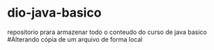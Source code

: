 # dio-java-basico
repositorio prara armazenar todo o conteudo do curso de java basico
#Alterando cópia de um arquivo de forma local
